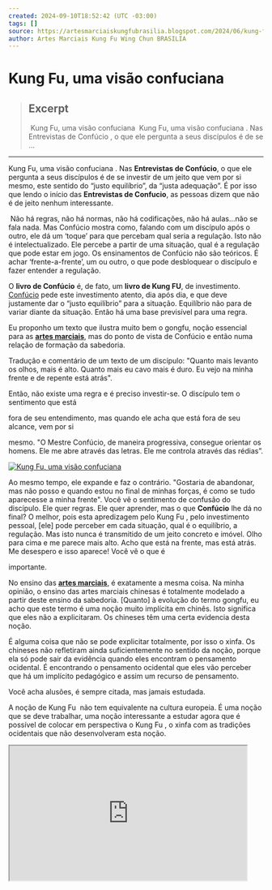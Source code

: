```yaml
---
created: 2024-09-10T18:52:42 (UTC -03:00)
tags: []
source: https://artesmarciaiskungfubrasilia.blogspot.com/2024/06/kung-fu-uma-visao-confuciana.html
author: Artes Marciais Kung Fu Wing Chun BRASILIA
---
```


# Kung Fu, uma visão confuciana

> ## Excerpt
>  Kung Fu, uma visão confuciana  Kung Fu, uma visão confuciana . Nas  Entrevistas de Confúcio , o que ele pergunta a seus discípulos é de se ...

---
Kung Fu, uma visão confuciana . Nas **Entrevistas de Confúcio**, o que ele pergunta a seus discípulos é de se investir de um jeito que vem por si mesmo, este sentido do “justo equilíbrio”, da “justa adequação”. É por isso que lendo o início das **Entrevistas de Confucio**, as pessoas dizem que não é de jeito nenhum interessante.

 Não há regras, não há normas, não há codificações, não há aulas...não se fala nada. Mas Confúcio mostra como, falando com um discípulo após o outro, ele dá um ‘toque’ para que percebam qual seria a regulação. Isto não é intelectualizado. Ele percebe a partir de uma situação, qual é a regulação que pode estar em jogo. Os ensinamentos de Confúcio não são teóricos. É achar ‘frente-a-frente’, um ou outro, o que pode desbloquear o discípulo e fazer entender a regulação.

O **livro de Confúcio** é, de fato, um **livro de Kung FU**, de investimento. [Confúcio](https://pt.wikipedia.org/wiki/Conf%C3%BAcio) pede este investimento atento, dia após dia, e que deve justamente dar o “justo equilíbrio” para a situação. Equilíbrio não para de variar diante da situação. Então há uma base previsível para uma regra.

Eu proponho um texto que ilustra muito bem o gongfu, noção essencial para as **[artes marciais](https://www.vingtsunbrasilia.com.br/o-sistema-vingtsun/)**, mas do ponto de vista de Confúcio e então numa relação de formação da sabedoria.

Tradução e comentário de um texto de um discípulo: "Quanto mais levanto os olhos, mais é alto. Quanto mais eu cavo mais é duro. Eu vejo na minha frente e de repente está atrás".

Então, não existe uma regra e é preciso investir-se. O discípulo tem o sentimento que está

fora de seu entendimento, mas quando ele acha que está fora de seu alcance, vem por si

mesmo. "O Mestre Confúcio, de maneira progressiva, consegue orientar os homens. Ele me abre através das letras. Ele me controla através das rédias”.

[![Kung Fu, uma visão confuciana](https://blogger.googleusercontent.com/img/b/R29vZ2xl/AVvXsEjzX6wnzq4cYujjytn4oKm-qKl2xAvc42DiOETc2trrgAGYbaz02tqgCEeu2s5qc68odVd0TMNi3TuYskgl_Oea9-G1y1lBhAVkvvT_jnASh1dc7Y5N4-52l5wqEC5F-_1RIfU2RiWnpj61_BNLPkAhIyDqFApgnVq_tP7XVeHuqCwiJk7sJPfmTjEV62M/w442-h253/_fbbd8763-897d-417e-9fae-1725970d0f6f.jpg)](https://blogger.googleusercontent.com/img/b/R29vZ2xl/AVvXsEjzX6wnzq4cYujjytn4oKm-qKl2xAvc42DiOETc2trrgAGYbaz02tqgCEeu2s5qc68odVd0TMNi3TuYskgl_Oea9-G1y1lBhAVkvvT_jnASh1dc7Y5N4-52l5wqEC5F-_1RIfU2RiWnpj61_BNLPkAhIyDqFApgnVq_tP7XVeHuqCwiJk7sJPfmTjEV62M/s1792/_fbbd8763-897d-417e-9fae-1725970d0f6f.jpg)

  

Ao mesmo tempo, ele expande e faz o contrário. "Gostaria de abandonar, mas não posso e quando estou no final de minhas forças, é como se tudo aparecesse a minha frente". Você vê o sentimento de confusão do discípulo. Ele quer regras. Ele quer aprender, mas o que **Confúcio** lhe dá no final? O melhor, pois esta apredizagem pelo Kung Fu , pelo investimento pessoal, \[ele\] pode perceber em cada situação, qual é o equilíbrio, a regulação. Mas isto nunca é transmitido de um jeito concreto e imóvel. Olho para cima e me parece mais alto. Acho que está na frente, mas está atrás. Me desespero e isso aparece! Você vê o que é

importante.

No ensino das [**artes marciais**,](https://artesmarciaiskungfubrasilia.blogspot.com/2024/05/o-grande-mestre-uma-perspectiva-kung-fu.html) é exatamente a mesma coisa. Na minha opinião, o ensino das artes marciais chinesas é totalmente modelado a partir deste ensino da sabedoria. \[Quanto\] à evolução do termo gongfu, eu acho que este termo é uma noção muito implícita em chinês. Isto significa que eles não a explicitaram. Os chineses têm uma certa evidencia desta noção. 

É alguma coisa que não se pode explicitar totalmente, por isso o xinfa. Os chineses não refletiram ainda suficientemente no sentido da noção, porque ela só pode sair da evidência quando eles encontram o pensamento ocidental. É encontrando o pensamento ocidental que eles vão perceber que há um implícito pedagógico e assim um recurso de pensamento. 

Você acha alusões, é sempre citada, mas jamais estudada.

A noção de Kung Fu  não tem equivalente na cultura europeia. É uma noção que se deve trabalhar, uma noção interessante a estudar agora que é possível de colocar em perspectiva o Kung Fu , o xinfa com as tradições ocidentais que não desenvolveram esta noção.

<iframe allowfullscreen="" height="266" src="https://www.youtube.com/embed/TQUJxxnLZyE" width="469" youtube-src-id="TQUJxxnLZyE"></iframe>
